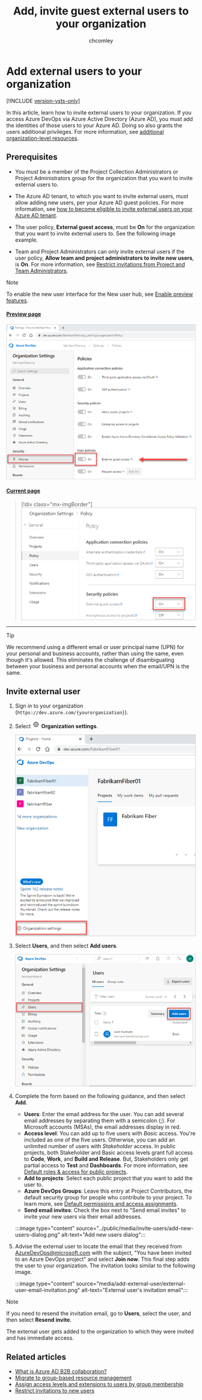 ﻿---
title: Add, invite guest external users to your organization
titleSuffix: Azure DevOps Services
ms.custom: seodec18
description: Learn how to invite an external user or outside guest to your organization
ms.technology: devops-accounts
ms.assetid: ec935536-6a5e-4b62-adf2-4207a70440bd
ms.topic: conceptual
ms.author: chcomley
author: chcomley
ms.date: 05/29/2020
monikerRange: 'azure-devops'
---

# Add external users to your organization

[!INCLUDE [version-vsts-only](../../includes/version-vsts-only.md)]

In this article, learn how to invite external users to your organization. If you access Azure DevOps via Azure Active Directory (Azure AD), you must add the identities of those users to your Azure AD. Doing so also grants the users additional privileges. For more information, see [additional organization-level resources](resources-granted-to-project-members.md).

## Prerequisites

* You must be a member of the Project Collection Administrators or Project Administrators group for the organization that you want to invite external users to.

* The Azure AD tenant, to which you want to invite external users, must allow adding new users, per your Azure AD guest policies. For more information, see [how to become eligible to invite external users on your Azure AD tenant](/azure/active-directory/active-directory-b2b-delegate-invitations).

* The user policy, **External guest access**, must be **On** for the organization that you want to invite external users to. See the following image example.
* Team and Project Administrators can only invite external users if the user policy, **Allow team and project administrators to invite new users**, is **On**. For more information, see [Restrict invitations from Project and Team Administrators](../security/restrict-invitations.md).

> [!NOTE]   
> To enable the new user interface for the New user hub, see [Enable preview features](../../project/navigation/preview-features.md).

#### [Preview page](#tab/preview-page) 

   ![External guest access turned on](media/add-external-user/guest-access-preview.png)

#### [Current page](#tab/current-page)

   >[!div class="mx-imgBorder"]
   >![External guest access](media/add-external-user/guest-access.png)

* * *

> [!TIP]
> We recommend using a different email or user principal name (UPN) for your personal and business accounts, rather than using the same, even though it's allowed. This eliminates the challenge of disambiguating between your business and personal accounts when the email/UPN is the same.

## Invite external user

1. Sign in to your organization (```https://dev.azure.com/{yourorganization}```).

2. Select ![gear icon](../../media/icons/gear-icon.png) **Organization settings**.

   ![Open Organization settings](../../media/settings/open-admin-settings-vert.png)

3. Select **Users**, and then select **Add users**.
   
   ![Select the Users tab, and then select Add users](../../media/add-new-users.png)

4. Complete the form based on the following guidance, and then select **Add**.

    - **Users**: Enter the email address for the user. You can add several email addresses by separating them with a semicolon (;). For Microsoft accounts (MSAs), the email addresses display in red.
    - **Access level**: You can add up to five users with *Basic* access. You're included as one of the five users. Otherwise, you can add an unlimited number of users with *Stakeholder* access. In public projects, both Stakeholder and Basic access levels grant full access to **Code**, **Work**, and **Build and Release**. But, Stakeholders only get partial access to **Test** and **Dashboards**. For more information, see [Default roles & access for public projects](../public/default-roles-access-public.md).
    - **Add to projects**: Select each public project that you want to add the user to.  
    - **Azure DevOps Groups**: Leave this entry at Project Contributors, the default security group for people who contribute to your project. To learn more, see [Default permissions and access assignments](../security/permissions-access.md).
    - **Send email invites**: Check the box next to "Send email invites" to invite your new users via their email addresses.

    :::image type="content" source="../public/media/invite-users/add-new-users-dialog.png" alt-text="Add new users dialog":::

5. Advise the external user to locate the email that they received from AzureDevOps@microsoft.com with the subject, "You have been invited to an Azure DevOps project" and select **Join now**. This final step adds the user to your organization. The invitation looks similar to the following image.

    :::image type="content" source="media/add-external-user/external-user-email-invitation.png" alt-text="External user's invitation email":::

>[!Note]
>If you need to resend the invitation email, go to **Users**, select the user, and then select **Resend invite**.

The external user gets added to the organization to which they were invited and has immediate access.

## Related articles

* [What is Azure AD B2B collaboration?](/azure/active-directory/active-directory-b2b-what-is-azure-ad-b2b)
* [Migrate to group-based resource management](migrate-to-group-based-resource-management-in-VSTS.md)
* [Assign access levels and extensions to users by group membership](assign-access-levels-by-group-membership.md)
* [Restrict invitations to new users](../security/restrict-invitations.md)


